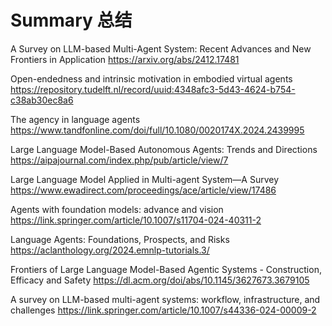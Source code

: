 # Summary 总结
A Survey on LLM-based Multi-Agent System: Recent Advances and New Frontiers in Application
https://arxiv.org/abs/2412.17481

Open-endedness and intrinsic motivation in embodied virtual agents
https://repository.tudelft.nl/record/uuid:4348afc3-5d43-4624-b754-c38ab30ec8a6

The agency in language agents
https://www.tandfonline.com/doi/full/10.1080/0020174X.2024.2439995

Large Language Model-Based Autonomous Agents: Trends and Directions
https://aipajournal.com/index.php/pub/article/view/7

Large Language Model Applied in Multi-agent System—A Survey
https://www.ewadirect.com/proceedings/ace/article/view/17486

Agents with foundation models: advance and vision
https://link.springer.com/article/10.1007/s11704-024-40311-2

Language Agents: Foundations, Prospects, and Risks
https://aclanthology.org/2024.emnlp-tutorials.3/

Frontiers of Large Language Model-Based Agentic Systems - Construction, Efficacy and Safety
https://dl.acm.org/doi/abs/10.1145/3627673.3679105

A survey on LLM-based multi-agent systems: workflow, infrastructure, and challenges
https://link.springer.com/article/10.1007/s44336-024-00009-2
